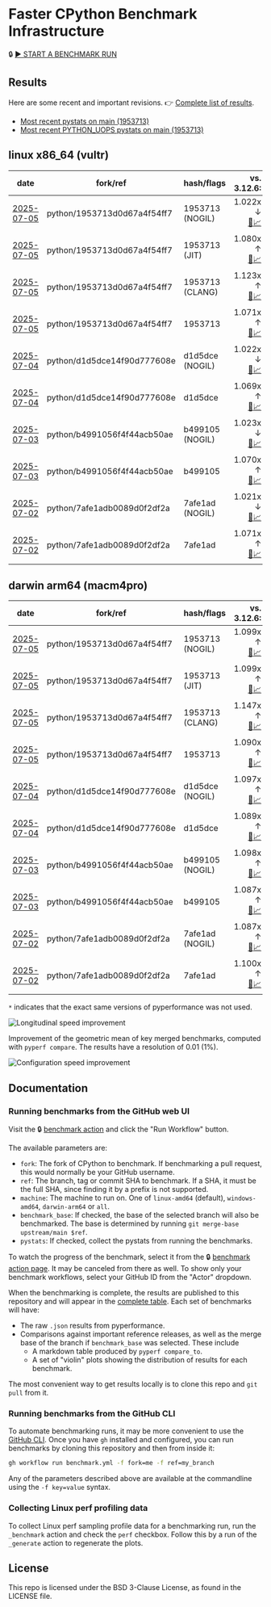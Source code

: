 # Faster CPython Benchmark Infrastructure

🔒 [▶️ START A BENCHMARK RUN](../../actions/workflows/benchmark.yml)

## Results

Here are some recent and important revisions. 👉 [Complete list of results](RESULTS.md).

<!-- START table -->
- [Most recent  pystats on main (1953713)](results/bm-20250705-3.15.0a0-1953713/bm-20250705-vultr-x86_64-python-1953713d0d67a4f54ff7-3.15.0a0-1953713-pystats.md)
- [Most recent PYTHON_UOPS pystats on main (1953713)](results/bm-20250705-3.15.0a0-1953713-PYTHON_UOPS/bm-20250705-vultr-x86_64-python-1953713d0d67a4f54ff7-3.15.0a0-1953713-pystats.md)

## linux x86_64 (vultr)
| date | fork/ref | hash/flags | vs. 3.12.6: | vs. 3.13.0rc2: | vs. base: |
| --- | --- | --- | ---: | ---: | ---: |
| [2025-07-05](results/bm-20250705-3.15.0a0-1953713-NOGIL) | python/1953713d0d67a4f54ff7 | 1953713 (NOGIL) | 1.022x ↓<br>[📄](results/bm-20250705-3.15.0a0-1953713-NOGIL/bm-20250705-vultr-x86_64-python-1953713d0d67a4f54ff7-3.15.0a0-1953713-vs-3.12.6.md)[📈](results/bm-20250705-3.15.0a0-1953713-NOGIL/bm-20250705-vultr-x86_64-python-1953713d0d67a4f54ff7-3.15.0a0-1953713-vs-3.12.6.svg) | 1.055x ↓<br>[📄](results/bm-20250705-3.15.0a0-1953713-NOGIL/bm-20250705-vultr-x86_64-python-1953713d0d67a4f54ff7-3.15.0a0-1953713-vs-3.13.0rc2.md)[📈](results/bm-20250705-3.15.0a0-1953713-NOGIL/bm-20250705-vultr-x86_64-python-1953713d0d67a4f54ff7-3.15.0a0-1953713-vs-3.13.0rc2.svg) | 1.093x ↓<br>[📄](results/bm-20250705-3.15.0a0-1953713-NOGIL/bm-20250705-vultr-x86_64-python-1953713d0d67a4f54ff7-3.15.0a0-1953713-vs-base.md)[📈](results/bm-20250705-3.15.0a0-1953713-NOGIL/bm-20250705-vultr-x86_64-python-1953713d0d67a4f54ff7-3.15.0a0-1953713-vs-base.svg)[🧠](results/bm-20250705-3.15.0a0-1953713-NOGIL/bm-20250705-vultr-x86_64-python-1953713d0d67a4f54ff7-3.15.0a0-1953713-vs-base-mem.svg) |
| [2025-07-05](results/bm-20250705-3.15.0a0-1953713-JIT) | python/1953713d0d67a4f54ff7 | 1953713 (JIT) | 1.080x ↑<br>[📄](results/bm-20250705-3.15.0a0-1953713-JIT/bm-20250705-vultr-x86_64-python-1953713d0d67a4f54ff7-3.15.0a0-1953713-vs-3.12.6.md)[📈](results/bm-20250705-3.15.0a0-1953713-JIT/bm-20250705-vultr-x86_64-python-1953713d0d67a4f54ff7-3.15.0a0-1953713-vs-3.12.6.svg) | 1.044x ↑<br>[📄](results/bm-20250705-3.15.0a0-1953713-JIT/bm-20250705-vultr-x86_64-python-1953713d0d67a4f54ff7-3.15.0a0-1953713-vs-3.13.0rc2.md)[📈](results/bm-20250705-3.15.0a0-1953713-JIT/bm-20250705-vultr-x86_64-python-1953713d0d67a4f54ff7-3.15.0a0-1953713-vs-3.13.0rc2.svg) | 1.007x ↑<br>[📄](results/bm-20250705-3.15.0a0-1953713-JIT/bm-20250705-vultr-x86_64-python-1953713d0d67a4f54ff7-3.15.0a0-1953713-vs-base.md)[📈](results/bm-20250705-3.15.0a0-1953713-JIT/bm-20250705-vultr-x86_64-python-1953713d0d67a4f54ff7-3.15.0a0-1953713-vs-base.svg)[🧠](results/bm-20250705-3.15.0a0-1953713-JIT/bm-20250705-vultr-x86_64-python-1953713d0d67a4f54ff7-3.15.0a0-1953713-vs-base-mem.svg) |
| [2025-07-05](results/bm-20250705-3.15.0a0-1953713-CLANG) | python/1953713d0d67a4f54ff7 | 1953713 (CLANG) | 1.123x ↑<br>[📄](results/bm-20250705-3.15.0a0-1953713-CLANG/bm-20250705-vultr-x86_64-python-1953713d0d67a4f54ff7-3.15.0a0-1953713-vs-3.12.6.md)[📈](results/bm-20250705-3.15.0a0-1953713-CLANG/bm-20250705-vultr-x86_64-python-1953713d0d67a4f54ff7-3.15.0a0-1953713-vs-3.12.6.svg) | 1.086x ↑<br>[📄](results/bm-20250705-3.15.0a0-1953713-CLANG/bm-20250705-vultr-x86_64-python-1953713d0d67a4f54ff7-3.15.0a0-1953713-vs-3.13.0rc2.md)[📈](results/bm-20250705-3.15.0a0-1953713-CLANG/bm-20250705-vultr-x86_64-python-1953713d0d67a4f54ff7-3.15.0a0-1953713-vs-3.13.0rc2.svg) | 1.045x ↑<br>[📄](results/bm-20250705-3.15.0a0-1953713-CLANG/bm-20250705-vultr-x86_64-python-1953713d0d67a4f54ff7-3.15.0a0-1953713-vs-base.md)[📈](results/bm-20250705-3.15.0a0-1953713-CLANG/bm-20250705-vultr-x86_64-python-1953713d0d67a4f54ff7-3.15.0a0-1953713-vs-base.svg)[🧠](results/bm-20250705-3.15.0a0-1953713-CLANG/bm-20250705-vultr-x86_64-python-1953713d0d67a4f54ff7-3.15.0a0-1953713-vs-base-mem.svg) |
| [2025-07-05](results/bm-20250705-3.15.0a0-1953713) | python/1953713d0d67a4f54ff7 | 1953713 | 1.071x ↑<br>[📄](results/bm-20250705-3.15.0a0-1953713/bm-20250705-vultr-x86_64-python-1953713d0d67a4f54ff7-3.15.0a0-1953713-vs-3.12.6.md)[📈](results/bm-20250705-3.15.0a0-1953713/bm-20250705-vultr-x86_64-python-1953713d0d67a4f54ff7-3.15.0a0-1953713-vs-3.12.6.svg) | 1.036x ↑<br>[📄](results/bm-20250705-3.15.0a0-1953713/bm-20250705-vultr-x86_64-python-1953713d0d67a4f54ff7-3.15.0a0-1953713-vs-3.13.0rc2.md)[📈](results/bm-20250705-3.15.0a0-1953713/bm-20250705-vultr-x86_64-python-1953713d0d67a4f54ff7-3.15.0a0-1953713-vs-3.13.0rc2.svg) |  |
| [2025-07-04](results/bm-20250704-3.15.0a0-d1d5dce-NOGIL) | python/d1d5dce14f90d777608e | d1d5dce (NOGIL) | 1.022x ↓<br>[📄](results/bm-20250704-3.15.0a0-d1d5dce-NOGIL/bm-20250704-vultr-x86_64-python-d1d5dce14f90d777608e-3.15.0a0-d1d5dce-vs-3.12.6.md)[📈](results/bm-20250704-3.15.0a0-d1d5dce-NOGIL/bm-20250704-vultr-x86_64-python-d1d5dce14f90d777608e-3.15.0a0-d1d5dce-vs-3.12.6.svg) | 1.054x ↓<br>[📄](results/bm-20250704-3.15.0a0-d1d5dce-NOGIL/bm-20250704-vultr-x86_64-python-d1d5dce14f90d777608e-3.15.0a0-d1d5dce-vs-3.13.0rc2.md)[📈](results/bm-20250704-3.15.0a0-d1d5dce-NOGIL/bm-20250704-vultr-x86_64-python-d1d5dce14f90d777608e-3.15.0a0-d1d5dce-vs-3.13.0rc2.svg) | 1.090x ↓<br>[📄](results/bm-20250704-3.15.0a0-d1d5dce-NOGIL/bm-20250704-vultr-x86_64-python-d1d5dce14f90d777608e-3.15.0a0-d1d5dce-vs-base.md)[📈](results/bm-20250704-3.15.0a0-d1d5dce-NOGIL/bm-20250704-vultr-x86_64-python-d1d5dce14f90d777608e-3.15.0a0-d1d5dce-vs-base.svg)[🧠](results/bm-20250704-3.15.0a0-d1d5dce-NOGIL/bm-20250704-vultr-x86_64-python-d1d5dce14f90d777608e-3.15.0a0-d1d5dce-vs-base-mem.svg) |
| [2025-07-04](results/bm-20250704-3.15.0a0-d1d5dce) | python/d1d5dce14f90d777608e | d1d5dce | 1.069x ↑<br>[📄](results/bm-20250704-3.15.0a0-d1d5dce/bm-20250704-vultr-x86_64-python-d1d5dce14f90d777608e-3.15.0a0-d1d5dce-vs-3.12.6.md)[📈](results/bm-20250704-3.15.0a0-d1d5dce/bm-20250704-vultr-x86_64-python-d1d5dce14f90d777608e-3.15.0a0-d1d5dce-vs-3.12.6.svg) | 1.033x ↑<br>[📄](results/bm-20250704-3.15.0a0-d1d5dce/bm-20250704-vultr-x86_64-python-d1d5dce14f90d777608e-3.15.0a0-d1d5dce-vs-3.13.0rc2.md)[📈](results/bm-20250704-3.15.0a0-d1d5dce/bm-20250704-vultr-x86_64-python-d1d5dce14f90d777608e-3.15.0a0-d1d5dce-vs-3.13.0rc2.svg) |  |
| [2025-07-03](results/bm-20250703-3.15.0a0-b499105-NOGIL) | python/b4991056f4f44acb50ae | b499105 (NOGIL) | 1.023x ↓<br>[📄](results/bm-20250703-3.15.0a0-b499105-NOGIL/bm-20250703-vultr-x86_64-python-b4991056f4f44acb50ae-3.15.0a0-b499105-vs-3.12.6.md)[📈](results/bm-20250703-3.15.0a0-b499105-NOGIL/bm-20250703-vultr-x86_64-python-b4991056f4f44acb50ae-3.15.0a0-b499105-vs-3.12.6.svg) | 1.055x ↓<br>[📄](results/bm-20250703-3.15.0a0-b499105-NOGIL/bm-20250703-vultr-x86_64-python-b4991056f4f44acb50ae-3.15.0a0-b499105-vs-3.13.0rc2.md)[📈](results/bm-20250703-3.15.0a0-b499105-NOGIL/bm-20250703-vultr-x86_64-python-b4991056f4f44acb50ae-3.15.0a0-b499105-vs-3.13.0rc2.svg) | 1.092x ↓<br>[📄](results/bm-20250703-3.15.0a0-b499105-NOGIL/bm-20250703-vultr-x86_64-python-b4991056f4f44acb50ae-3.15.0a0-b499105-vs-base.md)[📈](results/bm-20250703-3.15.0a0-b499105-NOGIL/bm-20250703-vultr-x86_64-python-b4991056f4f44acb50ae-3.15.0a0-b499105-vs-base.svg)[🧠](results/bm-20250703-3.15.0a0-b499105-NOGIL/bm-20250703-vultr-x86_64-python-b4991056f4f44acb50ae-3.15.0a0-b499105-vs-base-mem.svg) |
| [2025-07-03](results/bm-20250703-3.15.0a0-b499105) | python/b4991056f4f44acb50ae | b499105 | 1.070x ↑<br>[📄](results/bm-20250703-3.15.0a0-b499105/bm-20250703-vultr-x86_64-python-b4991056f4f44acb50ae-3.15.0a0-b499105-vs-3.12.6.md)[📈](results/bm-20250703-3.15.0a0-b499105/bm-20250703-vultr-x86_64-python-b4991056f4f44acb50ae-3.15.0a0-b499105-vs-3.12.6.svg) | 1.035x ↑<br>[📄](results/bm-20250703-3.15.0a0-b499105/bm-20250703-vultr-x86_64-python-b4991056f4f44acb50ae-3.15.0a0-b499105-vs-3.13.0rc2.md)[📈](results/bm-20250703-3.15.0a0-b499105/bm-20250703-vultr-x86_64-python-b4991056f4f44acb50ae-3.15.0a0-b499105-vs-3.13.0rc2.svg) |  |
| [2025-07-02](results/bm-20250702-3.15.0a0-7afe1ad-NOGIL) | python/7afe1adb0089d0f2df2a | 7afe1ad (NOGIL) | 1.021x ↓<br>[📄](results/bm-20250702-3.15.0a0-7afe1ad-NOGIL/bm-20250702-vultr-x86_64-python-7afe1adb0089d0f2df2a-3.15.0a0-7afe1ad-vs-3.12.6.md)[📈](results/bm-20250702-3.15.0a0-7afe1ad-NOGIL/bm-20250702-vultr-x86_64-python-7afe1adb0089d0f2df2a-3.15.0a0-7afe1ad-vs-3.12.6.svg) | 1.054x ↓<br>[📄](results/bm-20250702-3.15.0a0-7afe1ad-NOGIL/bm-20250702-vultr-x86_64-python-7afe1adb0089d0f2df2a-3.15.0a0-7afe1ad-vs-3.13.0rc2.md)[📈](results/bm-20250702-3.15.0a0-7afe1ad-NOGIL/bm-20250702-vultr-x86_64-python-7afe1adb0089d0f2df2a-3.15.0a0-7afe1ad-vs-3.13.0rc2.svg) | 1.092x ↓<br>[📄](results/bm-20250702-3.15.0a0-7afe1ad-NOGIL/bm-20250702-vultr-x86_64-python-7afe1adb0089d0f2df2a-3.15.0a0-7afe1ad-vs-base.md)[📈](results/bm-20250702-3.15.0a0-7afe1ad-NOGIL/bm-20250702-vultr-x86_64-python-7afe1adb0089d0f2df2a-3.15.0a0-7afe1ad-vs-base.svg)[🧠](results/bm-20250702-3.15.0a0-7afe1ad-NOGIL/bm-20250702-vultr-x86_64-python-7afe1adb0089d0f2df2a-3.15.0a0-7afe1ad-vs-base-mem.svg) |
| [2025-07-02](results/bm-20250702-3.15.0a0-7afe1ad) | python/7afe1adb0089d0f2df2a | 7afe1ad | 1.071x ↑<br>[📄](results/bm-20250702-3.15.0a0-7afe1ad/bm-20250702-vultr-x86_64-python-7afe1adb0089d0f2df2a-3.15.0a0-7afe1ad-vs-3.12.6.md)[📈](results/bm-20250702-3.15.0a0-7afe1ad/bm-20250702-vultr-x86_64-python-7afe1adb0089d0f2df2a-3.15.0a0-7afe1ad-vs-3.12.6.svg) | 1.036x ↑<br>[📄](results/bm-20250702-3.15.0a0-7afe1ad/bm-20250702-vultr-x86_64-python-7afe1adb0089d0f2df2a-3.15.0a0-7afe1ad-vs-3.13.0rc2.md)[📈](results/bm-20250702-3.15.0a0-7afe1ad/bm-20250702-vultr-x86_64-python-7afe1adb0089d0f2df2a-3.15.0a0-7afe1ad-vs-3.13.0rc2.svg) |  |

## darwin arm64 (macm4pro)
| date | fork/ref | hash/flags | vs. 3.12.6: | vs. 3.13.0rc2: | vs. base: |
| --- | --- | --- | ---: | ---: | ---: |
| [2025-07-05](results/bm-20250705-3.15.0a0-1953713-NOGIL) | python/1953713d0d67a4f54ff7 | 1953713 (NOGIL) | 1.099x ↑<br>[📄](results/bm-20250705-3.15.0a0-1953713-NOGIL/bm-20250705-macm4pro-arm64-python-1953713d0d67a4f54ff7-3.15.0a0-1953713-vs-3.12.6.md)[📈](results/bm-20250705-3.15.0a0-1953713-NOGIL/bm-20250705-macm4pro-arm64-python-1953713d0d67a4f54ff7-3.15.0a0-1953713-vs-3.12.6.svg) | 1.019x ↑<br>[📄](results/bm-20250705-3.15.0a0-1953713-NOGIL/bm-20250705-macm4pro-arm64-python-1953713d0d67a4f54ff7-3.15.0a0-1953713-vs-3.13.0rc2.md)[📈](results/bm-20250705-3.15.0a0-1953713-NOGIL/bm-20250705-macm4pro-arm64-python-1953713d0d67a4f54ff7-3.15.0a0-1953713-vs-3.13.0rc2.svg) | 1.008x ↑<br>[📄](results/bm-20250705-3.15.0a0-1953713-NOGIL/bm-20250705-macm4pro-arm64-python-1953713d0d67a4f54ff7-3.15.0a0-1953713-vs-base.md)[📈](results/bm-20250705-3.15.0a0-1953713-NOGIL/bm-20250705-macm4pro-arm64-python-1953713d0d67a4f54ff7-3.15.0a0-1953713-vs-base.svg)[🧠](results/bm-20250705-3.15.0a0-1953713-NOGIL/bm-20250705-macm4pro-arm64-python-1953713d0d67a4f54ff7-3.15.0a0-1953713-vs-base-mem.svg) |
| [2025-07-05](results/bm-20250705-3.15.0a0-1953713-JIT) | python/1953713d0d67a4f54ff7 | 1953713 (JIT) | 1.099x ↑<br>[📄](results/bm-20250705-3.15.0a0-1953713-JIT/bm-20250705-macm4pro-arm64-python-1953713d0d67a4f54ff7-3.15.0a0-1953713-vs-3.12.6.md)[📈](results/bm-20250705-3.15.0a0-1953713-JIT/bm-20250705-macm4pro-arm64-python-1953713d0d67a4f54ff7-3.15.0a0-1953713-vs-3.12.6.svg) | 1.020x ↑<br>[📄](results/bm-20250705-3.15.0a0-1953713-JIT/bm-20250705-macm4pro-arm64-python-1953713d0d67a4f54ff7-3.15.0a0-1953713-vs-3.13.0rc2.md)[📈](results/bm-20250705-3.15.0a0-1953713-JIT/bm-20250705-macm4pro-arm64-python-1953713d0d67a4f54ff7-3.15.0a0-1953713-vs-3.13.0rc2.svg) | 1.009x ↑<br>[📄](results/bm-20250705-3.15.0a0-1953713-JIT/bm-20250705-macm4pro-arm64-python-1953713d0d67a4f54ff7-3.15.0a0-1953713-vs-base.md)[📈](results/bm-20250705-3.15.0a0-1953713-JIT/bm-20250705-macm4pro-arm64-python-1953713d0d67a4f54ff7-3.15.0a0-1953713-vs-base.svg)[🧠](results/bm-20250705-3.15.0a0-1953713-JIT/bm-20250705-macm4pro-arm64-python-1953713d0d67a4f54ff7-3.15.0a0-1953713-vs-base-mem.svg) |
| [2025-07-05](results/bm-20250705-3.15.0a0-1953713-CLANG) | python/1953713d0d67a4f54ff7 | 1953713 (CLANG) | 1.147x ↑<br>[📄](results/bm-20250705-3.15.0a0-1953713-CLANG/bm-20250705-macm4pro-arm64-python-1953713d0d67a4f54ff7-3.15.0a0-1953713-vs-3.12.6.md)[📈](results/bm-20250705-3.15.0a0-1953713-CLANG/bm-20250705-macm4pro-arm64-python-1953713d0d67a4f54ff7-3.15.0a0-1953713-vs-3.12.6.svg) | 1.063x ↑<br>[📄](results/bm-20250705-3.15.0a0-1953713-CLANG/bm-20250705-macm4pro-arm64-python-1953713d0d67a4f54ff7-3.15.0a0-1953713-vs-3.13.0rc2.md)[📈](results/bm-20250705-3.15.0a0-1953713-CLANG/bm-20250705-macm4pro-arm64-python-1953713d0d67a4f54ff7-3.15.0a0-1953713-vs-3.13.0rc2.svg) | 1.055x ↑<br>[📄](results/bm-20250705-3.15.0a0-1953713-CLANG/bm-20250705-macm4pro-arm64-python-1953713d0d67a4f54ff7-3.15.0a0-1953713-vs-base.md)[📈](results/bm-20250705-3.15.0a0-1953713-CLANG/bm-20250705-macm4pro-arm64-python-1953713d0d67a4f54ff7-3.15.0a0-1953713-vs-base.svg)[🧠](results/bm-20250705-3.15.0a0-1953713-CLANG/bm-20250705-macm4pro-arm64-python-1953713d0d67a4f54ff7-3.15.0a0-1953713-vs-base-mem.svg) |
| [2025-07-05](results/bm-20250705-3.15.0a0-1953713) | python/1953713d0d67a4f54ff7 | 1953713 | 1.090x ↑<br>[📄](results/bm-20250705-3.15.0a0-1953713/bm-20250705-macm4pro-arm64-python-1953713d0d67a4f54ff7-3.15.0a0-1953713-vs-3.12.6.md)[📈](results/bm-20250705-3.15.0a0-1953713/bm-20250705-macm4pro-arm64-python-1953713d0d67a4f54ff7-3.15.0a0-1953713-vs-3.12.6.svg) | 1.011x ↑<br>[📄](results/bm-20250705-3.15.0a0-1953713/bm-20250705-macm4pro-arm64-python-1953713d0d67a4f54ff7-3.15.0a0-1953713-vs-3.13.0rc2.md)[📈](results/bm-20250705-3.15.0a0-1953713/bm-20250705-macm4pro-arm64-python-1953713d0d67a4f54ff7-3.15.0a0-1953713-vs-3.13.0rc2.svg) |  |
| [2025-07-04](results/bm-20250704-3.15.0a0-d1d5dce-NOGIL) | python/d1d5dce14f90d777608e | d1d5dce (NOGIL) | 1.097x ↑<br>[📄](results/bm-20250704-3.15.0a0-d1d5dce-NOGIL/bm-20250704-macm4pro-arm64-python-d1d5dce14f90d777608e-3.15.0a0-d1d5dce-vs-3.12.6.md)[📈](results/bm-20250704-3.15.0a0-d1d5dce-NOGIL/bm-20250704-macm4pro-arm64-python-d1d5dce14f90d777608e-3.15.0a0-d1d5dce-vs-3.12.6.svg) | 1.018x ↑<br>[📄](results/bm-20250704-3.15.0a0-d1d5dce-NOGIL/bm-20250704-macm4pro-arm64-python-d1d5dce14f90d777608e-3.15.0a0-d1d5dce-vs-3.13.0rc2.md)[📈](results/bm-20250704-3.15.0a0-d1d5dce-NOGIL/bm-20250704-macm4pro-arm64-python-d1d5dce14f90d777608e-3.15.0a0-d1d5dce-vs-3.13.0rc2.svg) | 1.006x ↑<br>[📄](results/bm-20250704-3.15.0a0-d1d5dce-NOGIL/bm-20250704-macm4pro-arm64-python-d1d5dce14f90d777608e-3.15.0a0-d1d5dce-vs-base.md)[📈](results/bm-20250704-3.15.0a0-d1d5dce-NOGIL/bm-20250704-macm4pro-arm64-python-d1d5dce14f90d777608e-3.15.0a0-d1d5dce-vs-base.svg)[🧠](results/bm-20250704-3.15.0a0-d1d5dce-NOGIL/bm-20250704-macm4pro-arm64-python-d1d5dce14f90d777608e-3.15.0a0-d1d5dce-vs-base-mem.svg) |
| [2025-07-04](results/bm-20250704-3.15.0a0-d1d5dce) | python/d1d5dce14f90d777608e | d1d5dce | 1.089x ↑<br>[📄](results/bm-20250704-3.15.0a0-d1d5dce/bm-20250704-macm4pro-arm64-python-d1d5dce14f90d777608e-3.15.0a0-d1d5dce-vs-3.12.6.md)[📈](results/bm-20250704-3.15.0a0-d1d5dce/bm-20250704-macm4pro-arm64-python-d1d5dce14f90d777608e-3.15.0a0-d1d5dce-vs-3.12.6.svg) | 1.011x ↑<br>[📄](results/bm-20250704-3.15.0a0-d1d5dce/bm-20250704-macm4pro-arm64-python-d1d5dce14f90d777608e-3.15.0a0-d1d5dce-vs-3.13.0rc2.md)[📈](results/bm-20250704-3.15.0a0-d1d5dce/bm-20250704-macm4pro-arm64-python-d1d5dce14f90d777608e-3.15.0a0-d1d5dce-vs-3.13.0rc2.svg) |  |
| [2025-07-03](results/bm-20250703-3.15.0a0-b499105-NOGIL) | python/b4991056f4f44acb50ae | b499105 (NOGIL) | 1.098x ↑<br>[📄](results/bm-20250703-3.15.0a0-b499105-NOGIL/bm-20250703-macm4pro-arm64-python-b4991056f4f44acb50ae-3.15.0a0-b499105-vs-3.12.6.md)[📈](results/bm-20250703-3.15.0a0-b499105-NOGIL/bm-20250703-macm4pro-arm64-python-b4991056f4f44acb50ae-3.15.0a0-b499105-vs-3.12.6.svg) | 1.019x ↑<br>[📄](results/bm-20250703-3.15.0a0-b499105-NOGIL/bm-20250703-macm4pro-arm64-python-b4991056f4f44acb50ae-3.15.0a0-b499105-vs-3.13.0rc2.md)[📈](results/bm-20250703-3.15.0a0-b499105-NOGIL/bm-20250703-macm4pro-arm64-python-b4991056f4f44acb50ae-3.15.0a0-b499105-vs-3.13.0rc2.svg) | 1.009x ↑<br>[📄](results/bm-20250703-3.15.0a0-b499105-NOGIL/bm-20250703-macm4pro-arm64-python-b4991056f4f44acb50ae-3.15.0a0-b499105-vs-base.md)[📈](results/bm-20250703-3.15.0a0-b499105-NOGIL/bm-20250703-macm4pro-arm64-python-b4991056f4f44acb50ae-3.15.0a0-b499105-vs-base.svg)[🧠](results/bm-20250703-3.15.0a0-b499105-NOGIL/bm-20250703-macm4pro-arm64-python-b4991056f4f44acb50ae-3.15.0a0-b499105-vs-base-mem.svg) |
| [2025-07-03](results/bm-20250703-3.15.0a0-b499105) | python/b4991056f4f44acb50ae | b499105 | 1.087x ↑<br>[📄](results/bm-20250703-3.15.0a0-b499105/bm-20250703-macm4pro-arm64-python-b4991056f4f44acb50ae-3.15.0a0-b499105-vs-3.12.6.md)[📈](results/bm-20250703-3.15.0a0-b499105/bm-20250703-macm4pro-arm64-python-b4991056f4f44acb50ae-3.15.0a0-b499105-vs-3.12.6.svg) | 1.008x ↑<br>[📄](results/bm-20250703-3.15.0a0-b499105/bm-20250703-macm4pro-arm64-python-b4991056f4f44acb50ae-3.15.0a0-b499105-vs-3.13.0rc2.md)[📈](results/bm-20250703-3.15.0a0-b499105/bm-20250703-macm4pro-arm64-python-b4991056f4f44acb50ae-3.15.0a0-b499105-vs-3.13.0rc2.svg) |  |
| [2025-07-02](results/bm-20250702-3.15.0a0-7afe1ad-NOGIL) | python/7afe1adb0089d0f2df2a | 7afe1ad (NOGIL) | 1.087x ↑<br>[📄](results/bm-20250702-3.15.0a0-7afe1ad-NOGIL/bm-20250702-macm4pro-arm64-python-7afe1adb0089d0f2df2a-3.15.0a0-7afe1ad-vs-3.12.6.md)[📈](results/bm-20250702-3.15.0a0-7afe1ad-NOGIL/bm-20250702-macm4pro-arm64-python-7afe1adb0089d0f2df2a-3.15.0a0-7afe1ad-vs-3.12.6.svg) | 1.008x ↑<br>[📄](results/bm-20250702-3.15.0a0-7afe1ad-NOGIL/bm-20250702-macm4pro-arm64-python-7afe1adb0089d0f2df2a-3.15.0a0-7afe1ad-vs-3.13.0rc2.md)[📈](results/bm-20250702-3.15.0a0-7afe1ad-NOGIL/bm-20250702-macm4pro-arm64-python-7afe1adb0089d0f2df2a-3.15.0a0-7afe1ad-vs-3.13.0rc2.svg) | 1.014x ↓<br>[📄](results/bm-20250702-3.15.0a0-7afe1ad-NOGIL/bm-20250702-macm4pro-arm64-python-7afe1adb0089d0f2df2a-3.15.0a0-7afe1ad-vs-base.md)[📈](results/bm-20250702-3.15.0a0-7afe1ad-NOGIL/bm-20250702-macm4pro-arm64-python-7afe1adb0089d0f2df2a-3.15.0a0-7afe1ad-vs-base.svg)[🧠](results/bm-20250702-3.15.0a0-7afe1ad-NOGIL/bm-20250702-macm4pro-arm64-python-7afe1adb0089d0f2df2a-3.15.0a0-7afe1ad-vs-base-mem.svg) |
| [2025-07-02](results/bm-20250702-3.15.0a0-7afe1ad) | python/7afe1adb0089d0f2df2a | 7afe1ad | 1.100x ↑<br>[📄](results/bm-20250702-3.15.0a0-7afe1ad/bm-20250702-macm4pro-arm64-python-7afe1adb0089d0f2df2a-3.15.0a0-7afe1ad-vs-3.12.6.md)[📈](results/bm-20250702-3.15.0a0-7afe1ad/bm-20250702-macm4pro-arm64-python-7afe1adb0089d0f2df2a-3.15.0a0-7afe1ad-vs-3.12.6.svg) | 1.020x ↑<br>[📄](results/bm-20250702-3.15.0a0-7afe1ad/bm-20250702-macm4pro-arm64-python-7afe1adb0089d0f2df2a-3.15.0a0-7afe1ad-vs-3.13.0rc2.md)[📈](results/bm-20250702-3.15.0a0-7afe1ad/bm-20250702-macm4pro-arm64-python-7afe1adb0089d0f2df2a-3.15.0a0-7afe1ad-vs-3.13.0rc2.svg) |  |


<!-- END table -->

`*` indicates that the exact same versions of pyperformance was not used.

![Longitudinal speed improvement](/longitudinal.svg)

Improvement of the geometric mean of key merged benchmarks, computed with `pyperf compare`.
The results have a resolution of 0.01 (1%).

![Configuration speed improvement](/configs.svg)

## Documentation

### Running benchmarks from the GitHub web UI

Visit the 🔒 [benchmark action](../../actions/workflows/benchmark.yml) and click the "Run Workflow" button.

The available parameters are:

- `fork`: The fork of CPython to benchmark.
  If benchmarking a pull request, this would normally be your GitHub username.
- `ref`: The branch, tag or commit SHA to benchmark.
  If a SHA, it must be the full SHA, since finding it by a prefix is not supported.
- `machine`: The machine to run on.
  One of `linux-amd64` (default), `windows-amd64`, `darwin-arm64` or `all`.
- `benchmark_base`: If checked, the base of the selected branch will also be benchmarked.
  The base is determined by running `git merge-base upstream/main $ref`.
- `pystats`: If checked, collect the pystats from running the benchmarks.

To watch the progress of the benchmark, select it from the 🔒 [benchmark action page](../../actions/workflows/benchmark.yml).
It may be canceled from there as well.
To show only your benchmark workflows, select your GitHub ID from the "Actor" dropdown.

When the benchmarking is complete, the results are published to this repository and will appear in the [complete table](RESULTS.md).
Each set of benchmarks will have:

- The raw `.json` results from pyperformance.
- Comparisons against important reference releases, as well as the merge base of the branch if `benchmark_base` was selected. These include
  - A markdown table produced by `pyperf compare_to`.
  - A set of "violin" plots showing the distribution of results for each benchmark.

The most convenient way to get results locally is to clone this repo and `git pull` from it.

### Running benchmarks from the GitHub CLI

To automate benchmarking runs, it may be more convenient to use the [GitHub CLI](https://cli.github.com/).
Once you have `gh` installed and configured, you can run benchmarks by cloning this repository and then from inside it:

```bash session
gh workflow run benchmark.yml -f fork=me -f ref=my_branch
```

Any of the parameters described above are available at the commandline using the `-f key=value` syntax.

### Collecting Linux perf profiling data

To collect Linux perf sampling profile data for a benchmarking run, run the `_benchmark` action and check the `perf` checkbox.
Follow this by a run of the `_generate` action to regenerate the plots.

## License

This repo is licensed under the BSD 3-Clause License, as found in the LICENSE file.
